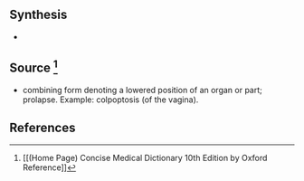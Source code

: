 ## Synthesis
- 
## Source [^1]
- combining form denoting a lowered position of an organ or part; prolapse. Example: colpoptosis (of the vagina).
## References

[^1]: [[(Home Page) Concise Medical Dictionary 10th Edition by Oxford Reference]]